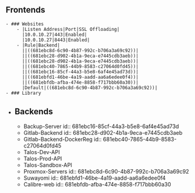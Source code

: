 ## Frontends
	- ### Websites
		- |Listen Address|Port|SSL Offloading|
		  |10.0.10.27|443|Enabled|
		  |10.0.10.27|8443|Enabled|
		- |Rule|Backend|
		  ||((681ebc8d-6c90-4b87-992c-b706a3a69c92))|
		  ||((681ebc28-d902-4b1a-9eca-e7445cdb3aeb))|
		  ||((681ebc28-d902-4b1a-9eca-e7445cdb3aeb))|
		  ||((681ebc40-7865-44b9-8583-c27064d0fd45))|
		  ||((681ebc16-85cf-44a3-b5e8-6af4e45ad73d))|
		  ||((681ebfd1-46be-4a19-aadd-aa6a6edee0f4))|
		  ||((681ebfdb-afba-474e-8858-f717bbb60a30))|
		  |Default|((681ebc8d-6c90-4b87-992c-b706a3a69c92))|
	- ### Library
- ## Backends
	- Backup-Server
	  id:: 681ebc16-85cf-44a3-b5e8-6af4e45ad73d
	- Gitlab-Backend
	  id:: 681ebc28-d902-4b1a-9eca-e7445cdb3aeb
	- Gitlab-Backend-DockerReg
	  id:: 681ebc40-7865-44b9-8583-c27064d0fd45
	- Talos-Dev-API
	- Talos-Prod-API
	- Talos-Sandbox-API
	- Proxmox-Servers
	  id:: 681ebc8d-6c90-4b87-992c-b706a3a69c92
	- Suwayomi
	  id:: 681ebfd1-46be-4a19-aadd-aa6a6edee0f4
	- Calibre-web
	  id:: 681ebfdb-afba-474e-8858-f717bbb60a30
